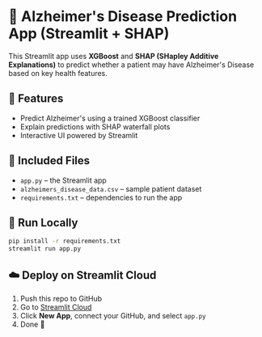 
# 🧠 Alzheimer's Disease Prediction App (Streamlit + SHAP)

This Streamlit app uses **XGBoost** and **SHAP (SHapley Additive Explanations)** to predict whether a patient may have Alzheimer's Disease based on key health features.

## 🚀 Features

- Predict Alzheimer's using a trained XGBoost classifier
- Explain predictions with SHAP waterfall plots
- Interactive UI powered by Streamlit

## 📁 Included Files

- `app.py` – the Streamlit app
- `alzheimers_disease_data.csv` – sample patient dataset
- `requirements.txt` – dependencies to run the app

## 🧪 Run Locally

```bash
pip install -r requirements.txt
streamlit run app.py
```

## ☁️ Deploy on Streamlit Cloud

1. Push this repo to GitHub
2. Go to [Streamlit Cloud](https://streamlit.io/cloud)
3. Click **New App**, connect your GitHub, and select `app.py`
4. Done 🎉

